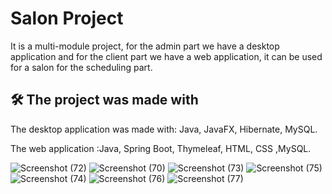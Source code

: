 
# Salon Project

It is a multi-module project, for the admin part we have a desktop application and for the client part we have a web application, it can be used for a salon for the scheduling part.



## 🛠 The project was made with

The desktop application was made with: 
Java, JavaFX, Hibernate, MySQL.

The web application :Java, Spring Boot, Thymeleaf, HTML, CSS ,MySQL.

![Screenshot (72)](https://github.com/Alexandru13A/SalonProject/assets/88050926/979f2546-b5c0-4218-a19b-3520ad889e2e)
![Screenshot (70)](https://github.com/Alexandru13A/SalonProject/assets/88050926/bc30a2a2-9d02-4b15-9a34-bea27f58a492)
![Screenshot (73)](https://github.com/Alexandru13A/SalonProject/assets/88050926/dd227a51-f1eb-46be-87ac-c1410a5a4f4b)
![Screenshot (75)](https://github.com/Alexandru13A/SalonProject/assets/88050926/c2144823-0bfa-49a0-8761-7534bddb507a)
![Screenshot (74)](https://github.com/Alexandru13A/SalonProject/assets/88050926/302a48a8-5d4b-461d-b5b9-e5d95d88d987)
![Screenshot (76)](https://github.com/Alexandru13A/SalonProject/assets/88050926/9f0703d3-e1a3-46de-9978-c6927b6bebed)
![Screenshot (77)](https://github.com/Alexandru13A/SalonProject/assets/88050926/e6a39946-56e9-4300-bd7e-9ce9f9d90ccc)

